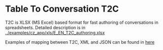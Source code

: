 # Table To Conversation T2C #

T2C is XLSX (MS Excel) based format for fast authoring of conversations in spreadsheets. Detailed description is in  [../examples/cz_app/xls/E_EN_T2C_authoring.xlsx](../examples/en_app/xls/E_EN_T2C_authoring.xlsx)

Examples of mapping between T2C, XML and JSON can be found in [here](Examples_T2C_XML_JSON.md "Examples_T2C_XML_JSON.md")
